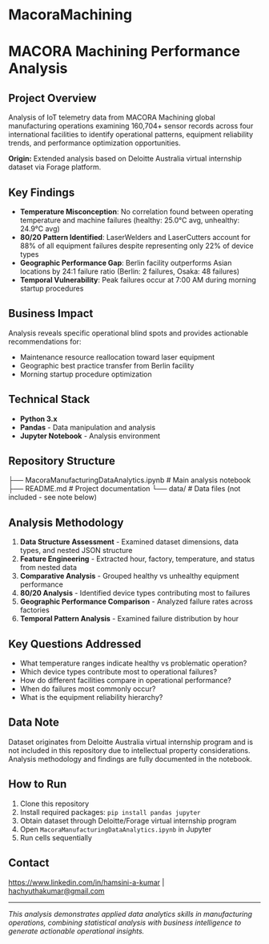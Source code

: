 # MacoraMachining

# MACORA Machining Performance Analysis

## Project Overview
Analysis of IoT telemetry data from MACORA Machining global manufacturing operations examining 160,704+ sensor records across four international facilities to identify operational patterns, equipment reliability trends, and performance optimization opportunities.

**Origin:** Extended analysis based on Deloitte Australia virtual internship dataset via Forage platform.

## Key Findings
- **Temperature Misconception**: No correlation found between operating temperature and machine failures (healthy: 25.0°C avg, unhealthy: 24.9°C avg)
- **80/20 Pattern Identified**: LaserWelders and LaserCutters account for 88% of all equipment failures despite representing only 22% of device types
- **Geographic Performance Gap**: Berlin facility outperforms Asian locations by 24:1 failure ratio (Berlin: 2 failures, Osaka: 48 failures)
- **Temporal Vulnerability**: Peak failures occur at 7:00 AM during morning startup procedures

## Business Impact
Analysis reveals specific operational blind spots and provides actionable recommendations for:
- Maintenance resource reallocation toward laser equipment
- Geographic best practice transfer from Berlin facility  
- Morning startup procedure optimization

## Technical Stack
- **Python 3.x**
- **Pandas** - Data manipulation and analysis
- **Jupyter Notebook** - Analysis environment

## Repository Structure
├── MacoraManufacturingDataAnalytics.ipynb    # Main analysis notebook
├── README.md                                  # Project documentation
└── data/                                      # Data files (not included - see note below)

## Analysis Methodology
1. **Data Structure Assessment** - Examined dataset dimensions, data types, and nested JSON structure
2. **Feature Engineering** - Extracted hour, factory, temperature, and status from nested data
3. **Comparative Analysis** - Grouped healthy vs unhealthy equipment performance
4. **80/20 Analysis** - Identified device types contributing most to failures
5. **Geographic Performance Comparison** - Analyzed failure rates across factories
6. **Temporal Pattern Analysis** - Examined failure distribution by hour

## Key Questions Addressed
- What temperature ranges indicate healthy vs problematic operation?
- Which device types contribute most to operational failures?
- How do different facilities compare in operational performance?
- When do failures most commonly occur?
- What is the equipment reliability hierarchy?

## Data Note
Dataset originates from Deloitte Australia virtual internship program and is not included in this repository due to intellectual property considerations. Analysis methodology and findings are fully documented in the notebook.

## How to Run
1. Clone this repository
2. Install required packages: `pip install pandas jupyter`
3. Obtain dataset through Deloitte/Forage virtual internship program
4. Open `MacoraManufacturingDataAnalytics.ipynb` in Jupyter
5. Run cells sequentially

## Contact
https://www.linkedin.com/in/hamsini-a-kumar | hachyuthakumar@gmail.com

---
*This analysis demonstrates applied data analytics skills in manufacturing operations, combining statistical analysis with business intelligence to generate actionable operational insights.*
